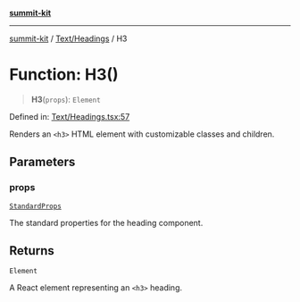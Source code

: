 [**summit-kit**](../../../README.md)

***

[summit-kit](../../../modules.md) / [Text/Headings](../README.md) / H3

# Function: H3()

> **H3**(`props`): `Element`

Defined in: [Text/Headings.tsx:57](https://github.com/andrewgremlich/summit-kit/blob/ba5ddb1e413ce2b75bfd7d19b9d7c86d2f2969f9/src/react/Text/Headings.tsx#L57)

Renders an `<h3>` HTML element with customizable classes and children.

## Parameters

### props

[`StandardProps`](../../../Types/general/type-aliases/StandardProps.md)

The standard properties for the heading component.

## Returns

`Element`

A React element representing an `<h3>` heading.
